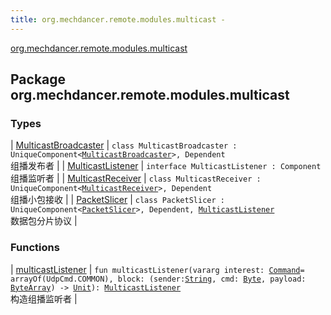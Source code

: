 ```yaml
---
title: org.mechdancer.remote.modules.multicast - 
---
```


[org.mechdancer.remote.modules.multicast](./index.html)

## Package org.mechdancer.remote.modules.multicast

### Types

| [MulticastBroadcaster](-multicast-broadcaster/index.html) | `class MulticastBroadcaster : UniqueComponent<`[`MulticastBroadcaster`](-multicast-broadcaster/index.html)`>, Dependent`<br>组播发布者 |
| [MulticastListener](-multicast-listener/index.html) | `interface MulticastListener : Component`<br>组播监听者 |
| [MulticastReceiver](-multicast-receiver/index.html) | `class MulticastReceiver : UniqueComponent<`[`MulticastReceiver`](-multicast-receiver/index.html)`>, Dependent`<br>组播小包接收 |
| [PacketSlicer](-packet-slicer/index.html) | `class PacketSlicer : UniqueComponent<`[`PacketSlicer`](-packet-slicer/index.html)`>, Dependent, `[`MulticastListener`](-multicast-listener/index.html)<br>数据包分片协议 |

### Functions

| [multicastListener](multicast-listener.html) | `fun multicastListener(vararg interest: `[`Command`](../org.mechdancer.remote.resources/-command/index.html)` = arrayOf(UdpCmd.COMMON), block: (sender: `[`String`](https://kotlinlang.org/api/latest/jvm/stdlib/kotlin/-string/index.html)`, cmd: `[`Byte`](https://kotlinlang.org/api/latest/jvm/stdlib/kotlin/-byte/index.html)`, payload: `[`ByteArray`](https://kotlinlang.org/api/latest/jvm/stdlib/kotlin/-byte-array/index.html)`) -> `[`Unit`](https://kotlinlang.org/api/latest/jvm/stdlib/kotlin/-unit/index.html)`): `[`MulticastListener`](-multicast-listener/index.html)<br>构造组播监听者 |

